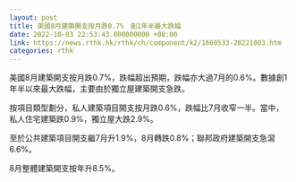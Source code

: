 ```yaml
---
layout: post
title: 美國8月建築開支按月跌0.7%　創1年半最大跌幅
date: 2022-10-03 22:53:43.000000000 +08:00
link: https://news.rthk.hk/rthk/ch/component/k2/1669533-20221003.htm
categories: rthk
---
```


美國8月建築開支按月跌0.7%，跌幅超出預期，跌幅亦大過7月的0.6%。數據創1年半以來最大跌幅，主要由於獨立屋建築開支急跌。

按項目類型劃分，私人建築項目開支按月跌0.6%，跌幅比7月收窄一半。當中，私人住宅建築跌0.9%，獨立屋大跌2.9%。

至於公共建築項目開支繼7月升1.9%，8月轉跌0.8%；聯邦政府建築開支急瀉6.6%。

8月整體建築開支按年升8.5%。
